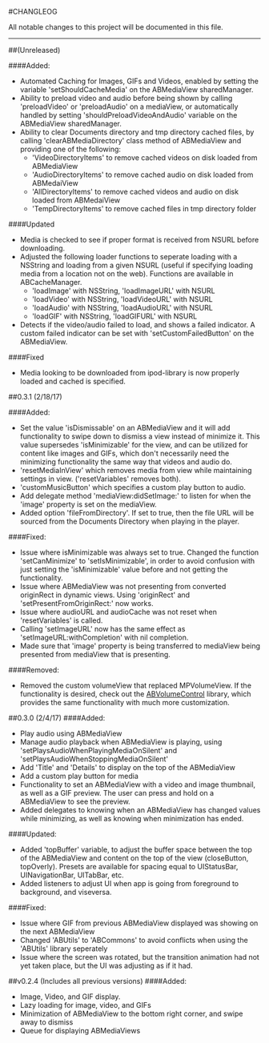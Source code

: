 
#CHANGLEOG

All notable changes to this project will be documented in this file.
***

##(Unreleased)

####Added:
* Automated Caching for Images, GIFs and Videos, enabled by setting the variable 'setShouldCacheMedia' on the ABMediaView sharedManager.
* Ability to preload video and audio before being shown by calling 'preloadVideo' or 'preloadAudio' on a mediaView, or automatically handled by setting 'shouldPreloadVideoAndAudio' variable on the ABMediaView sharedManager.
* Ability to clear Documents directory and tmp directory cached files, by calling 'clearABMediaDirectory' class method of ABMediaView and providing one of the following:
  * 'VideoDirectoryItems' to remove cached videos on disk loaded from ABMediaView
  * 'AudioDirectoryItems' to remove cached audio on disk loaded from ABMedaiView
  * 'AllDirectoryItems' to remove cached videos and audio on disk loaded from ABMedaiView
  * 'TempDirectoryItems' to remove cached files in tmp directory folder

####Updated
* Media is checked to see if proper format is received from NSURL before downloading.
* Adjusted the following loader functions to seperate loading with a NSString and loading from a given NSURL (useful if specifying loading media from a location not on the web). Functions are available in ABCacheManager.
  * 'loadImage' with NSString, 'loadImageURL' with NSURL
  * 'loadVideo' with NSString, 'loadVideoURL' with NSURL
  * 'loadAudio' with NSString, 'loadAudioURL' with NSURL
  * 'loadGIF' with NSString, 'loadGIFURL' with NSURL
* Detects if the video/audio failed to load, and shows a failed indicator. A custom failed indicator can be set with 'setCustomFailedButton' on the ABMediaView.

####Fixed
* Media looking to be downloaded from ipod-library is now properly loaded and cached is specified.


##0.3.1 (2/18/17)

####Added:
* Set the value 'isDismissable' on an ABMediaView and it will add functionality to swipe down to dismiss a view instead of minimize it. This value supersedes 'isMinimizable' for the view, and can be utilized for content like images and GIFs, which don't necessarily need the minimizing functionality the same way that videos and audio do.
* 'resetMediaInView' which removes media from view while maintaining settings in view. ('resetVariables' removes both).
* 'customMusicButton' which specifies a custom play button to audio.
* Add delegate method 'mediaView:didSetImage:' to listen for when the 'image' property is set on the mediaView.
* Added option 'fileFromDirectory'. If set to true, then the file URL will be sourced from the Documents Directory when playing in the player.

####Fixed:
* Issue where isMinimizable was always set to true. Changed the function 'setCanMinimize' to 'setIsMinimizable', in order to avoid confusion with just setting the 'isMinimizable' value before and not getting the functionality.
* Issue where ABMediaView was not presenting from converted originRect in dynamic views. Using 'originRect' and 'setPresentFromOriginRect:' now works.
* Issue where audioURL and audioCache was not reset when 'resetVariables' is called.
* Calling 'setImageURL' now has the same effect as 'setImageURL:withCompletion' with nil completion.
* Made sure that 'image' property is being transferred to mediaView being presented from mediaView that is presenting.

####Removed:
* Removed the custom volumeView that replaced MPVolumeView. If the functionality is desired, check out the [ABVolumeControl](https://github.com/AndrewBoryk/ABVolumeControl) library, which provides the same functionality with much more customization.

##0.3.0 (2/4/17)
####Added:
* Play audio using ABMediaView
* Manage audio playback when ABMediaView is playing, using 'setPlaysAudioWhenPlayingMediaOnSilent' and 'setPlaysAudioWhenStoppingMediaOnSilent'
* Add 'Title' and 'Details' to display on the top of the ABMediaView
* Add a custom play button for media
* Functionality to set an ABMediaView with a video and image thumbnail, as well as a GIF preview. The user can press and hold on a ABMediaView to see the preview.
* Added delegates to knowing when an ABMediaView has changed values while minimizing, as well as knowing when minimization has ended.

####Updated:
* Added 'topBuffer' variable, to adjust the buffer space between the top of the ABMediaView and content on the top of the view (closeButton, topOverly). Presets are available for spacing equal to UIStatusBar, UINavigationBar, UITabBar, etc.
* Added listeners to adjust UI when app is going from foreground to background, and viseversa.

####Fixed:
* Issue where GIF from previous ABMediaView displayed was showing on the next ABMediaView
* Changed 'ABUtils' to 'ABCommons' to avoid conflicts when using the 'ABUtils' library seperately
* Issue where the screen was rotated, but the transition animation had not yet taken place, but the UI was adjusting as if it had.

##v0.2.4 (Includes all previous versions)
####Added:
* Image, Video, and GIF display.
* Lazy loading for image, video, and GIFs
* Minimization of ABMediaView to the bottom right corner, and swipe away to dismiss
* Queue for displaying ABMediaViews



